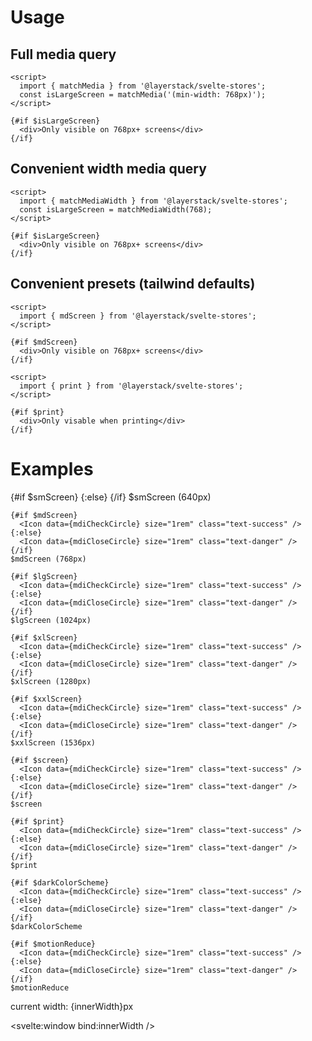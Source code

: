 <script lang="ts">
  import { mdiCheckCircle, mdiCloseCircle } from '@mdi/js';

	import { Icon } from 'svelte-ux';

  import {
    matchMedia,
    matchMediaWidth,
    smScreen,
    mdScreen,
    lgScreen,
    xlScreen,
    xxlScreen,
    screen,
    print,
    darkColorScheme,
    motionReduce
  } from '@layerstack/svelte-stores';

  import Preview from '$docs/Preview.svelte';

  let innerWidth = 0;
</script>

<h1>Usage</h1>

<h2>Full media query</h2>

```svelte
<script>
  import { matchMedia } from '@layerstack/svelte-stores';
  const isLargeScreen = matchMedia('(min-width: 768px)');
</script>

{#if $isLargeScreen}
  <div>Only visible on 768px+ screens</div>
{/if}
```

<h2>Convenient width media query</h2>

```svelte
<script>
  import { matchMediaWidth } from '@layerstack/svelte-stores';
  const isLargeScreen = matchMediaWidth(768);
</script>

{#if $isLargeScreen}
  <div>Only visible on 768px+ screens</div>
{/if}
```

<h2>Convenient presets (tailwind defaults)</h2>

```svelte
<script>
  import { mdScreen } from '@layerstack/svelte-stores';
</script>

{#if $mdScreen}
  <div>Only visible on 768px+ screens</div>
{/if}
```

```svelte
<script>
  import { print } from '@layerstack/svelte-stores';
</script>

{#if $print}
  <div>Only visable when printing</div>
{/if}
```

<h1>Examples</h1>

<Preview>
  <div class="grid grid-cols-[auto,1fr] items-center gap-2">
    {#if $smScreen}
      <Icon data={mdiCheckCircle} size="1rem" class="text-success" />
    {:else}
      <Icon data={mdiCloseCircle} size="1rem" class="text-danger" />
    {/if}
    $smScreen (640px)

    {#if $mdScreen}
      <Icon data={mdiCheckCircle} size="1rem" class="text-success" />
    {:else}
      <Icon data={mdiCloseCircle} size="1rem" class="text-danger" />
    {/if}
    $mdScreen (768px)

    {#if $lgScreen}
      <Icon data={mdiCheckCircle} size="1rem" class="text-success" />
    {:else}
      <Icon data={mdiCloseCircle} size="1rem" class="text-danger" />
    {/if}
    $lgScreen (1024px)

    {#if $xlScreen}
      <Icon data={mdiCheckCircle} size="1rem" class="text-success" />
    {:else}
      <Icon data={mdiCloseCircle} size="1rem" class="text-danger" />
    {/if}
    $xlScreen (1280px)

    {#if $xxlScreen}
      <Icon data={mdiCheckCircle} size="1rem" class="text-success" />
    {:else}
      <Icon data={mdiCloseCircle} size="1rem" class="text-danger" />
    {/if}
    $xxlScreen (1536px)

    {#if $screen}
      <Icon data={mdiCheckCircle} size="1rem" class="text-success" />
    {:else}
      <Icon data={mdiCloseCircle} size="1rem" class="text-danger" />
    {/if}
    $screen

    {#if $print}
      <Icon data={mdiCheckCircle} size="1rem" class="text-success" />
    {:else}
      <Icon data={mdiCloseCircle} size="1rem" class="text-danger" />
    {/if}
    $print

    {#if $darkColorScheme}
      <Icon data={mdiCheckCircle} size="1rem" class="text-success" />
    {:else}
      <Icon data={mdiCloseCircle} size="1rem" class="text-danger" />
    {/if}
    $darkColorScheme

    {#if $motionReduce}
      <Icon data={mdiCheckCircle} size="1rem" class="text-success" />
    {:else}
      <Icon data={mdiCloseCircle} size="1rem" class="text-danger" />
    {/if}
    $motionReduce

  </div>

  <div class="ml-6 mt-3 text-surface-content/50 text-xs">
    current width: {innerWidth}px
  </div>
</Preview>

<svelte:window bind:innerWidth />
